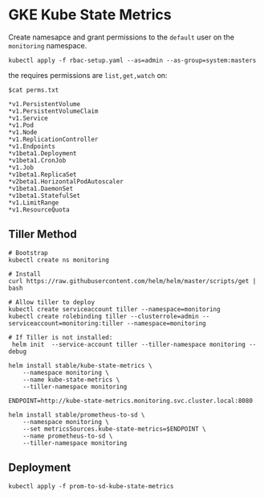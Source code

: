 # GKE Kube State Metrics

Create namesapce and grant permissions to the `default` user on the `monitoring` namespace.

```shell
kubectl apply -f rbac-setup.yaml --as=admin --as-group=system:masters
```

the requires permissions are `list,get,watch` on:

```console
$cat perms.txt

*v1.PersistentVolume
*v1.PersistentVolumeClaim
*v1.Service
*v1.Pod
*v1.Node
*v1.ReplicationController
*v1.Endpoints
*v1beta1.Deployment
*v1beta1.CronJob
*v1.Job
*v1beta1.ReplicaSet
*v2beta1.HorizontalPodAutoscaler
*v1beta1.DaemonSet
*v1beta1.StatefulSet
*v1.LimitRange
*v1.ResourceQuota
```

## Tiller Method

```shell
# Bootstrap
kubectl create ns monitoring

# Install
curl https://raw.githubusercontent.com/helm/helm/master/scripts/get | bash

# Allow tiller to deploy
kubectl create serviceaccount tiller --namespace=monitoring
kubectl create rolebinding tiller --clusterrole=admin --serviceaccount=monitoring:tiller --namespace=monitoring

# If Tiller is not installed:
 helm init  --service-account tiller --tiller-namespace monitoring --debug
 ```


```shell
helm install stable/kube-state-metrics \
    --namespace monitoring \
    --name kube-state-metrics \
    --tiller-namespace monitoring

ENDPOINT=http://kube-state-metrics.monitoring.svc.cluster.local:8080

helm install stable/prometheus-to-sd \
    --namespace monitoring \
    --set metricsSources.kube-state-metrics=$ENDPOINT \
    --name prometheus-to-sd \
    --tiller-namespace monitoring
```

## Deployment

```shell
kubectl apply -f prom-to-sd-kube-state-metrics
```
